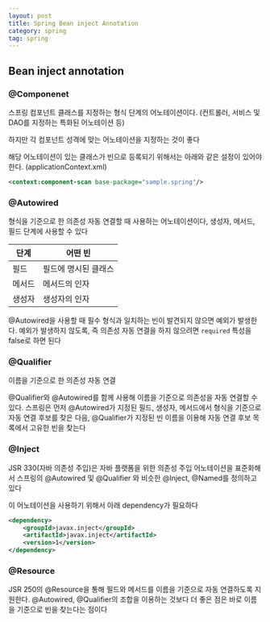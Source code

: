 ```yaml
---
layout: post
title: Spring Bean inject Annotation
category: spring
tag: spring
---
```


## Bean inject annotation

### @Componenet

스프링 컴포넌트 클래스를 지정하는 형식 단계의 어노테이션이다. (컨트롤러, 서비스 및 DAO를 지정하는 특화된 어노테이션 등)

하지만 각 컴포넌트 성격에 맞는 어노테이션을 지정하는 것이 좋다



해당 어노테이션이 있는 클래스가 빈으로 등록되기 위해서는 아래와 같은 설정이 있어야한다. (applicationContext.xml)

```Xml
<context:component-scan base-package="sample.spring"/>
```



### @Autowired

형식을 기준으로 한 의존성 자동 연결할 때 사용하는 어노테이션이다, 생성자, 메서드, 필드 단계에 사용할 수 있다

| 단계   | 어떤 빈        |
| ---- | ----------- |
| 필드   | 필드에 명시된 클래스 |
| 메서드  | 메서드의 인자     |
| 생성자  | 생성자의 인자     |



@Autowired을 사용할 때 필수 형식과 일치하는 빈이 발견되지 않으면 예외가 발생한다. 예외가 발생하지 않도록, 즉 의존성 자동 연결을 하지 않으려면 `required` 특성을 false로 하면 된다



### @Qualifier

이름을 기준으로 한 의존성 자동 연결

@Qualifier와 @Autowired를 함께 사용해 이름을 기준으로 의존성을 자동 연결할 수 있다. 스프링은 먼저 @Autowired가 지정된 필드, 생성자, 메서드에서 형식을 기준으로 자동 연결 후보를  찾은 다음, @Qualifier가 지정된 빈 이름을 이용해 자동 연결 후보 목록에서 고유한 빈을 찾는다



### @Inject

JSR 330(자바 의존성 주입)은 자바 플랫폼을 위한 의존성 주입 어노테이션을 표준화해서 스프링의 @Autowired 및 @Qualifier 와 비슷한 @Inject, @Named를 정의하고 있다



이 어노테이션을 사용하기 위해서 아래 dependency가 필요하다

```Xml
<dependency>
	<groupId>javax.inject</groupId>
  	<artifactId>javax.inject</artifactId>
  	<version>1</version>
</dependency>
```



### @Resource

JSR 250의 @Resource을 통해 필드와 메서드를 이름을 기준으로 자동 연결하도록 지원한다. @Autowired, @Qualifier의 조합을 이용하는 것보다 더 좋은 점은 바로 이름을 기준으로 빈을 찾는다는 점이다

